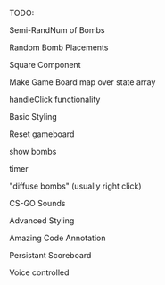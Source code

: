 TODO:

<!-- Basic Functionality: -->

Semi-RandNum of Bombs

Random Bomb Placements

Square Component

Make Game Board
    map over state array

handleClick functionality

Basic Styling

Reset gameboard

show bombs

timer

"diffuse bombs" (usually right click)

<!-- Advanced Functionality: -->

CS-GO Sounds

Advanced Styling

Amazing Code Annotation

<!-- Expert Functionality: -->

Persistant Scoreboard

Voice controlled